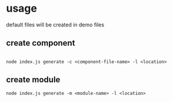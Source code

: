 # usage

default files will be created in demo files

## create component

```

node index.js generate -c <component-file-name> -l <location>
```

## create module

```
node index.js generate -m <module-name> -l <location>
```